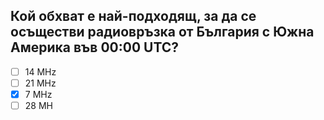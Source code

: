 ## Кой обхват е най-подходящ, за да се осъществи радиовръзка от България с Южна Америка във 00:00 UTC?

<!-- Верният отговор е отбелязан с [X] -->

- [ ] 14 MHz
- [ ] 21 MHz
- [X] 7 MHz
- [ ] 28 MH
